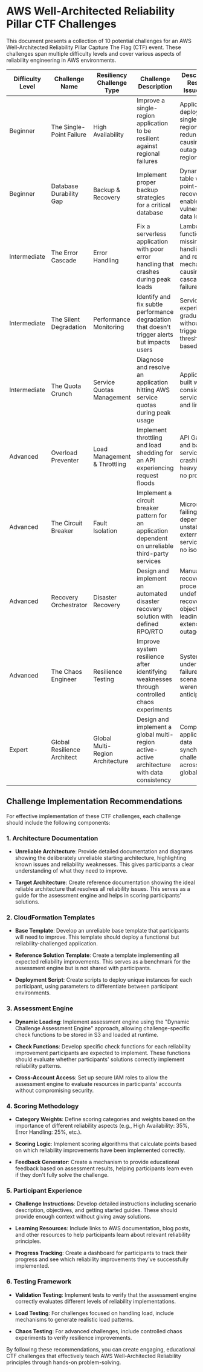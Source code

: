 # AWS Well-Architected Reliability Pillar CTF Challenges

This document presents a collection of 10 potential challenges for an AWS Well-Architected Reliability Pillar Capture The Flag (CTF) event. These challenges span multiple difficulty levels and cover various aspects of reliability engineering in AWS environments.

| Difficulty Level | Challenge Name | Resiliency Challenge Type | Challenge Description | Description of Resilience Issue/Defect | Skills Tested | Potential Observability Tools |
|------------------|----------------|---------------------------|------------------------|---------------------------------------|---------------|------------------------------|
| Beginner | The Single-Point Failure | High Availability | Improve a single-region application to be resilient against regional failures | Application deployed in a single AWS region with no redundancy, causing total outage during regional issues | Multi-region architecture, read replicas, global tables, cross-region replication | AWS CloudWatch, AWS Health Dashboard, Route 53 Health Checks, Global Accelerator metrics |
| Beginner | Database Durability Gap | Backup & Recovery | Implement proper backup strategies for a critical database | DynamoDB table without point-in-time recovery enabled, vulnerable to data loss | Database backup configuration, recovery testing, retention policies | CloudWatch metrics for backup events, AWS Backup dashboard, CloudTrail for configuration changes |
| Intermediate | The Error Cascade | Error Handling | Fix a serverless application with poor error handling that crashes during peak loads | Lambda functions missing error handling, DLQs, and retry mechanisms causing cascading failures | Lambda error handling, SQS DLQ implementation, retry strategies with backoff | CloudWatch Logs, X-Ray for tracing error paths, Lambda Insights, SQS queue metrics |
| Intermediate | The Silent Degradation | Performance Monitoring | Identify and fix subtle performance degradation that doesn't trigger alerts but impacts users | Services experiencing gradual latency without triggering threshold-based alerts | Service latency analysis, distributed tracing, anomaly detection | AWS X-Ray, CloudWatch ServiceLens, CloudWatch Synthetics, CloudWatch Anomaly Detection |
| Intermediate | The Quota Crunch | Service Quotas Management | Diagnose and resolve an application hitting AWS service quotas during peak usage | Application built without considering service quotas and limits | Service quotas monitoring, architectural changes to work within limits | Service Quotas dashboard, CloudWatch metrics, Trusted Advisor, X-Ray for bottleneck analysis |
| Advanced | Overload Preventer | Load Management & Throttling | Implement throttling and load shedding for an API experiencing request floods | API Gateway and backend services crashing under heavy load with no protection | API throttling, load shedding, client-side retry, queue-based architecture | API Gateway dashboard, CloudWatch metrics, X-Ray tracing, SQS queue metrics |
| Advanced | The Circuit Breaker | Fault Isolation | Implement a circuit breaker pattern for an application dependent on unreliable third-party services | Microservices failing due to dependency on unstable external services with no isolation | Circuit breaker pattern, fallback mechanisms, dependency isolation | X-Ray tracing for dependencies, CloudWatch synthetic canaries, custom circuit state metrics |
| Advanced | Recovery Orchestrator | Disaster Recovery | Design and implement an automated disaster recovery solution with defined RPO/RTO | Manual recovery processes with undefined recovery objectives leading to extended outages | DR automation, cross-region replication, recovery testing | CloudWatch Events/EventBridge, AWS Backup metrics, Route 53 failover metrics, recovery time measurement |
| Advanced | The Chaos Engineer | Resilience Testing | Improve system resilience after identifying weaknesses through controlled chaos experiments | System fails under specific failure scenarios that weren't anticipated | Chaos engineering principles, failure injection, resilience improvements | AWS Fault Injection Simulator, CloudWatch dashboards, X-Ray insights, custom resilience metrics |
| Expert | Global Resilience Architect | Global Multi-Region Architecture | Design and implement a global multi-region active-active architecture with data consistency | Complex application with data synchronization challenges across multiple global regions | Multi-region active-active architecture, conflict resolution, global routing strategies | Global service metrics, Route 53 traffic flow analysis, CloudFront logs, DynamoDB Global Tables metrics |

## Challenge Implementation Recommendations

For effective implementation of these CTF challenges, each challenge should include the following components:

### 1. Architecture Documentation

- **Unreliable Architecture**: Provide detailed documentation and diagrams showing the deliberately unreliable starting architecture, highlighting known issues and reliability weaknesses. This gives participants a clear understanding of what they need to improve.

- **Target Architecture**: Create reference documentation showing the ideal reliable architecture that resolves all reliability issues. This serves as a guide for the assessment engine and helps in scoring participants' solutions.

### 2. CloudFormation Templates

- **Base Template**: Develop an unreliable base template that participants will need to improve. This template should deploy a functional but reliability-challenged application.

- **Reference Solution Template**: Create a template implementing all expected reliability improvements. This serves as a benchmark for the assessment engine but is not shared with participants.

- **Deployment Script**: Create scripts to deploy unique instances for each participant, using parameters to differentiate between participant environments.

### 3. Assessment Engine

- **Dynamic Loading**: Implement assessment engine using the "Dynamic Challenge Assessment Engine" approach, allowing challenge-specific check functions to be stored in S3 and loaded at runtime.

- **Check Functions**: Develop specific check functions for each reliability improvement participants are expected to implement. These functions should evaluate whether participants' solutions correctly implement reliability patterns.

- **Cross-Account Access**: Set up secure IAM roles to allow the assessment engine to evaluate resources in participants' accounts without compromising security.

### 4. Scoring Methodology

- **Category Weights**: Define scoring categories and weights based on the importance of different reliability aspects (e.g., High Availability: 35%, Error Handling: 25%, etc.).

- **Scoring Logic**: Implement scoring algorithms that calculate points based on which reliability improvements have been implemented correctly.

- **Feedback Generator**: Create a mechanism to provide educational feedback based on assessment results, helping participants learn even if they don't fully solve the challenge.

### 5. Participant Experience

- **Challenge Instructions**: Develop detailed instructions including scenario description, objectives, and getting started guides. These should provide enough context without giving away solutions.

- **Learning Resources**: Include links to AWS documentation, blog posts, and other resources to help participants learn about relevant reliability principles.

- **Progress Tracking**: Create a dashboard for participants to track their progress and see which reliability improvements they've successfully implemented.

### 6. Testing Framework

- **Validation Testing**: Implement tests to verify that the assessment engine correctly evaluates different levels of reliability implementations.

- **Load Testing**: For challenges focused on handling load, include mechanisms to generate realistic load patterns.

- **Chaos Testing**: For advanced challenges, include controlled chaos experiments to verify resilience improvements.

By following these recommendations, you can create engaging, educational CTF challenges that effectively teach AWS Well-Architected Reliability principles through hands-on problem-solving.
